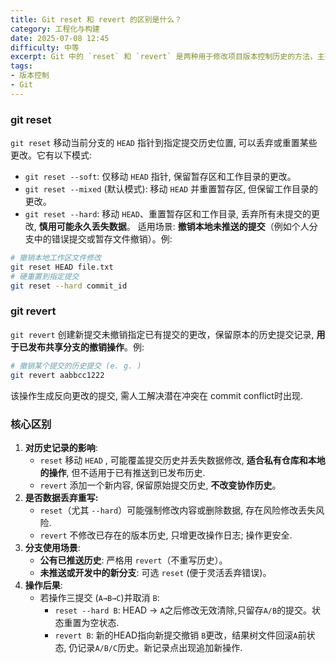 ```yaml
---
title: Git reset 和 revert 的区别是什么？
category: 工程化与构建
date: 2025-07-08 12:45
difficulty: 中等
excerpt: Git 中的 `reset` 和 `revert` 是两种用于修改项目版本控制历史的方法，主要区别在于它们如何处理提交记录以及对工作区的影响。
tags:
- 版本控制
- Git
---
```

### git reset
`git reset` 移动当前分支的 `HEAD` 指针到指定提交历史位置, 可以丢弃或重置某些更改。它有以下模式:
- `git reset --soft`: 仅移动 `HEAD` 指针, 保留暂存区和工作目录的更改。
- `git reset --mixed` (默认模式): 移动 `HEAD` 并重置暂存区, 但保留工作目录的更改。
- `git reset --hard`: 移动 `HEAD`、重置暂存区和工作目录, 丢弃所有未提交的更改, **慎用可能永久丢失数据**。
适用场景: **撤销本地未推送的提交**（例如个人分支中的错误提交或暂存文件撤销）。例:
```bash
# 撤销本地工作区文件修改
git reset HEAD file.txt
# 硬重置到指定提交
git reset --hard commit_id
```

### git revert
`git revert` 创建新提交未撤销指定已有提交的更改，保留原本的历史提交记录, **用于已发布共享分支的撤销操作**。例:
```bash
# 撤销某个提交的历史提交 (e. g. )
git revert aabbcc1222
```
该操作生成反向更改的提交, 需人工解决潜在冲突在 commit conflict时出现.

### 核心区别
1. **对历史记录的影响**:
   - `reset` 移动 `HEAD` , 可能覆盖提交历史并丢失数据修改, **适合私有仓库和本地的操作**, 但不适用于已有推送到已发布历史.
   - `revert` 添加一个新内容, 保留原始提交历史, **不改变协作历史**。
2. **是否数据丢弃重写:** 
   - `reset`（尤其 `--hard`）可能强制修改内容或删除数据, 存在风险修改丢失风险.
   - `revert` 不修改已存在的版本历史, 只增更改操作日志; 操作更安全.
3. **分支使用场景**:
   - **公有已推送历史**: 严格用 `revert`（不重写历史）。
   - **未推送或开发中的新分支**: 可选 `reset` (便于灵活丢弃错误)。
4. **操作后果**:
   - 若操作三提交 (`A→B→C`)并取消 `B`:
     - `reset --hard B`: HEAD → `A`之后修改无效清除,只留存`A/B`的提交。状态重置为空状态.
     - `revert B`: 新的HEAD指向新提交撤销 `B`更改，结果树文件回滚`A`前状态, 仍记录`A/B/C`历史。新记录点出现追加新操作.
